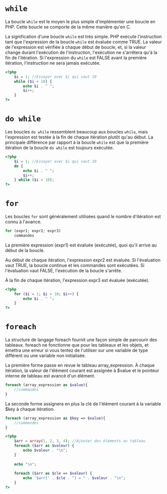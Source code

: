 # `while`
La boucle `while` est le moyen le plus simple d'implémenter une boucle en PHP. Cette boucle se comporte de la même manière qu'en C. 

La signification d'une boucle `while` est très simple. PHP exécute l'instruction tant que l'expression de la boucle `while` est évaluée comme TRUE. La valeur de l'expression est vérifiée à chaque début de boucle, et, si la valeur change durant l'exécution de l'instruction, l'exécution ne s'arrêtera qu'à la fin de l'itération. Si l'expression du `while` est FALSE avant la première itération, l'instruction ne sera jamais exécutée.

```php runnable
<?php
	$i = 1; //Essayer avec $i qui vaut 10
	while ($i < 10) {
		echo $i . " ";
		$i++;
	}
?>
```

# `do while`
Les boucles `do while` ressemblent beaucoup aux boucles `while`, mais l'expression est testée à la fin de chaque itération plutôt qu'au début. La principale différence par rapport à la boucle `while` est que la première itération de la boucle `do while` est toujours exécutée.

```php runnable
<?php
	$i = 1; //Essayer avec $i qui vaut 10
	do {
		echo $i . " ";
		$i++;
	} while ($i < 10);
?>
```

# `for`

Les boucles `for` sont généralement utilisées quand le nombre d'itération est connu à l'avance.

```php
for (expr1; expr2; expr3)
    commandes
```
La première expression (expr1) est évaluée (exécutée), quoi qu'il arrive au début de la boucle.

Au début de chaque itération, l'expression expr2 est évaluée. Si l'évaluation vaut TRUE, la boucle continue et les commandes sont exécutées. Si l'évaluation vaut FALSE, l'exécution de la boucle s'arrête.

À la fin de chaque itération, l'expression expr3 est évaluée (exécutée).

```php runnable
<?php
	for ($i = 1; $i < 10; $i++) {
		echo $i . " ";
	}
?>
```

# `foreach`

La structure de langage foreach fournit une façon simple de parcourir des tableaux. foreach ne fonctionne que pour les tableaux et les objets, et émettra une erreur si vous tentez de l'utiliser sur une variable de type différent ou une variable non initialisée. 

La première forme passe en revue le tableau array_expression. À chaque itération, la valeur de l'élément courant est assignée à $value et le pointeur interne de tableau est avancé d'un élément.

```php
foreach (array_expression as $value){
    //commandes
}
```

La seconde forme assignera en plus la clé de l'élément courant à la variable $key à chaque itération.

```php
foreach (array_expression as $key => $value){
    //commandes
}
```

```php runnable
<?php
	$arr = array(1, 2, 3, 4); //Ajouter des éléments au tableau
	foreach ($arr as $valeur) {
		echo $valeur . "\n";
	}
	
	echo "\n";
	
	foreach ($arr as $cle => $valeur) {
		echo '$arr[' . $cle . "] = " . $valeur . "\n";
	}	
?>
```